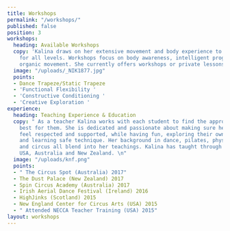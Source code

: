 ```yaml
---
title: Workshops
permalink: "/workshops/"
published: false
position: 3
workshops:
  heading: Available Workshops
  copy: 'Kalina draws on her extensive movement and body experience to cater workshops
    for all levels. Workshops focus on body awareness, intelligent progressions and
    organic movement. She currently offers workshops or private lessons in the following:'
  image: "/uploads/_NIK1877.jpg"
  points:
  - Dance Trapeze/Static Trapeze
  - 'Functional Flexibility '
  - 'Constructive Conditioning '
  - 'Creative Exploration '
experience:
  heading: Teaching Experience & Education
  copy: " As a teacher Kalina works with each student to find the approach that works
    best for them. She is dedicated and passionate about making sure her students
    feel respected and supported, while having fun, exploring their own creative selves,
    and learning safe technique. Her background in dance, pilates, physical theater,
    and circus all blend into her teachings. Kalina has taught through out Europe,UK,
    USA, Australia and New Zealand. \n"
  image: "/uploads/knf.png"
  points:
  - " The Circus Spot (Australia) 2017"
  - The Dust Palace (New Zealand) 2017
  - Spin Circus Academy (Australia) 2017
  - Irish Aerial Dance Festival (Ireland) 2016
  - HighJinks (Scotland) 2015
  - New England Center for Circus Arts (USA) 2015
  - " Attended NECCA Teacher Training (USA) 2015"
layout: workshops
---
```



